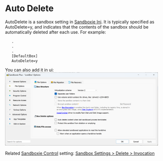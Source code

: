 # Auto Delete 

AutoDelete is a sandbox setting in [Sandboxie Ini](SandboxieIni.md). It is typically specified as AutoDelete=y, and indicates that the contents of the sandbox should be automatically deleted after each use. For example:
```
   .
   .
   .
   [DefaultBox]
   AutoDelete=y
```

You can also add it in ui:
![](../Media/Box_AutoDelete.png)

Related [Sandboxie Control](SandboxieControl.md) setting: [Sandbox Settings > Delete > Invocation](DeleteSettings.md#invocation)

